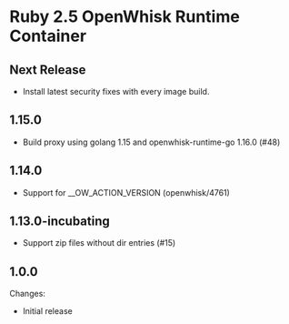 <!--
#
# Licensed to the Apache Software Foundation (ASF) under one or more
# contributor license agreements.  See the NOTICE file distributed with
# this work for additional information regarding copyright ownership.
# The ASF licenses this file to You under the Apache License, Version 2.0
# (the "License"); you may not use this file except in compliance with
# the License.  You may obtain a copy of the License at
#
#     http://www.apache.org/licenses/LICENSE-2.0
#
# Unless required by applicable law or agreed to in writing, software
# distributed under the License is distributed on an "AS IS" BASIS,
# WITHOUT WARRANTIES OR CONDITIONS OF ANY KIND, either express or implied.
# See the License for the specific language governing permissions and
# limitations under the License.
#
-->

# Ruby 2.5 OpenWhisk Runtime Container

## Next Release
  - Install latest security fixes with every image build.

## 1.15.0
  - Build proxy using golang 1.15 and openwhisk-runtime-go 1.16.0 (#48)

## 1.14.0
  - Support for __OW_ACTION_VERSION (openwhisk/4761)

## 1.13.0-incubating
  - Support zip files without dir entries (#15)

## 1.0.0
Changes:
- Initial release
